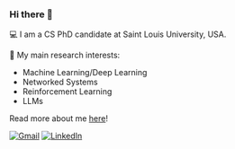 ### Hi there 👋

<!--
**lorepap/lorepap** is a ✨ _special_ ✨ repository because its `README.md` (this file) appears on your GitHub profile.

Here are some ideas to get you started:

- 🔭 I’m currently working on ...
- 🌱 I’m currently learning ...
- 👯 I’m looking to collaborate on ...
- 🤔 I’m looking for help with ...
- 💬 Ask me about ...
- 📫 How to reach me: ...
- 😄 Pronouns: ...
- ⚡ Fun fact: ...
-->


💻 I am a CS PhD candidate at Saint Louis University, USA.  

  🎯 My main research interests:
  - Machine Learning/Deep Learning
  - Networked Systems
  - Reinforcement Learning
  - LLMs

Read more about me [here](https://lorepap.github.io)!

[![Gmail](https://img.shields.io/badge/Gmail-D14836?style=for-the-badge&logo=gmail&logoColor=white)](https://mail.google.com/mail/u/0/#inbox?compose=GTvVlcSHwsCRhCfJfvpRQrWzqDKLzNwfMNvfBbPjbmFtvCkNwlRNDbsqtntTHnkVrTDlxfmwHzQbd) [![LinkedIn](https://img.shields.io/badge/LinkedIn-0077B5?style=for-the-badge&logo=linkedin&logoColor=white)](https://www.linkedin.com/in/lorenzo-pappone)
